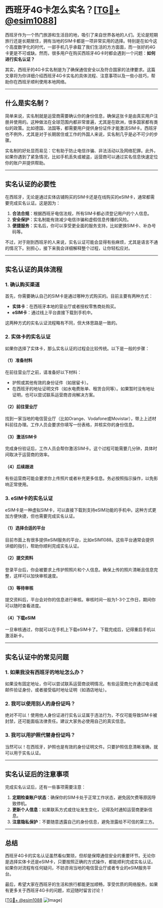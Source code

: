 # 西班牙4G卡怎么实名？[[TG💪+ @esim1088](https://t.me/s/esim1088)]

西班牙作为一个热门旅游和生活目的地，吸引了来自世界各地的人们。无论是短期旅行还是长期居住，拥有当地的SIM卡都是一项非常实用的选择。特别是在如今这个高度数字化的时代，一部手机几乎承载了我们生活的方方面面，而一张好的4G卡更是不可或缺。然而，很多用户在购买西班牙4G卡时都会遇到一个问题：**如何进行实名认证？**

其实，西班牙的4G卡实名制是为了确保通信安全以及符合国家的法律要求。这篇文章将为你详细介绍西班牙4G卡实名的具体流程、注意事项以及一些小技巧，帮助你在西班牙顺利使用本地网络。

---

## **什么是实名制？**

简单来说，实名制就是运营商需要确认你的身份信息，确保这张卡是由真实用户注册并使用的。这种做法在全球范围内都非常普遍，尤其是在欧洲，很多国家都有类似的政策。比如德国、法国等，都需要用户提供身份证件才能激活SIM卡。西班牙也不例外，尤其是对于长期居住或工作的外国人来说，实名制几乎是必不可少的步骤。

实名制的好处显而易见：它有助于防止电信诈骗、非法活动以及网络犯罪。此外，如果你遇到了紧急情况，比如手机丢失或被盗，运营商可以通过实名信息快速定位你的账户并提供帮助。

---

## **实名认证的必要性**

在西班牙，无论是通过实体店铺购买的SIM卡还是在线购买的eSIM卡，通常都需要完成实名认证。这是因为：

1. **合法合规**：根据西班牙电信法规，所有SIM卡都必须登记用户的个人信息。
2. **安全保护**：实名制能有效减少电信诈骗和虚假信息传播的风险。
3. **便捷服务**：实名后，你可以享受更全面的服务支持，比如更换SIM卡、补办号码等。

不过，对于刚到西班牙的人来说，实名认证可能会显得有些麻烦，尤其是语言不通的情况下。别担心，接下来我会详细解释整个过程，让你轻松应对。

---

## **实名认证的具体流程**

### **1. 确认购买渠道**

首先，你需要确认自己的SIM卡是通过哪种方式购买的。目前主要有两种方式：

- **实体卡**：在西班牙本地的营业厅或者授权零售商处购买。
- **eSIM卡**：通过线上平台直接下载到手机中。

这两种方式的实名认证流程略有不同，但大体思路是一致的。

### **2. 实体卡的实名认证**

如果你选择了实体卡，那么实名认证的过程会比较传统。以下是一般的步骤：

#### **（1）准备材料**
在前往营业厅之前，请准备好以下材料：
- 护照或其他有效的身份证件（如居留卡）。
- 在西班牙的地址证明文件（如水电费账单、租赁合同等）。如果暂时没有地址证明，也可以尝试联系运营商咨询解决方案。

#### **（2）前往营业厅**
找到一家当地的电信营业厅（比如Orange、Vodafone或Movistar），带上上述材料前往办理。工作人员会要求你填写一份表格，并核实你的身份信息。

#### **（3）激活SIM卡**
完成身份验证后，工作人员会帮你激活SIM卡。这个过程可能需要几分钟，具体时间取决于运营商的效率。

#### **（4）后续跟进**
有些运营商可能会要求你上传照片或者补充更多信息。务必按照指示操作，以免影响正常使用。

### **3. eSIM卡的实名认证**

eSIM卡是一种虚拟SIM卡，可以直接下载到支持eSIM功能的手机中。这种方式更加方便快捷，但也需要完成实名认证。

#### **（1）选择合适的平台**
目前市面上有很多提供eSIM服务的平台，比如eSIM1088。这些平台通常会提供详细的指引，帮助你顺利完成实名认证。

#### **（2）提交资料**
登录平台后，你会被要求上传护照照片和个人信息。确保上传的照片清晰且信息完整，这样可以加快审核速度。

#### **（3）等待审核**
提交资料后，平台会对你的信息进行审核。审核时间一般为1-3个工作日，期间你可以随时查看进度。

#### **（4）下载eSIM**
一旦审核通过，你就可以在手机上下载eSIM卡了。下载完成后，记得重启手机以激活新卡。

---

## **实名认证中的常见问题**

### **1. 如果我没有西班牙的地址怎么办？**

如果没有固定地址，你可以尝试联系运营商说明情况。有些运营商允许通过电话或邮件验证身份，或者接受临时地址证明（如酒店地址）。

### **2. 我可以使用别人的身份证吗？**

绝对不可以！使用他人身份证进行实名认证属于违法行为，不仅可能导致SIM卡被封禁，还可能面临法律责任。建议大家务必使用自己的真实信息。

### **3. 我可以用护照代替身份证吗？**

当然可以！在西班牙，护照也是有效的身份证明文件。只要护照信息清晰准确，就可以用于实名认证。

---

## **实名认证后的注意事项**

完成实名认证后，还有一些事项需要注意：

1. **定期检查账户状态**：确保你的SIM卡处于正常工作状态，避免因欠费等原因导致停机。
2. **更新个人信息**：如果联系方式或住址发生变化，记得及时通知运营商更新信息。
3. **注意隐私保护**：不要随意透露自己的身份信息，避免泄露给不可信的第三方。

---

## **总结**

西班牙4G卡的实名认证虽然看似繁琐，但却是保障通信安全的重要环节。无论你是选择实体卡还是eSIM卡，只要按照正确的方式操作，都能顺利完成实名认证。如果你对流程有任何疑问，不妨咨询当地的电信营业厅或者专业的eSIM服务平台。

最后，希望大家在西班牙的生活和旅行都能更加顺畅，享受优质的网络服务。如果有更多关于西班牙4G卡的问题，欢迎随时留言讨论！

[[TG💪+ @esim1088](https://t.me/s/esim1088) ![Image](https://i.postimg.cc/4NQfJmqS/Snipaste-2025-05-13-00-14-12.png)]
